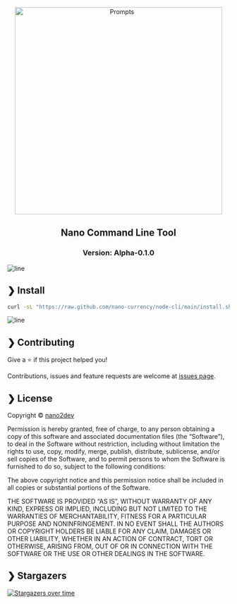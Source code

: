 <p align="center">
  <img src="https://github.com/nano-currency/node-cli/raw/main/.github/banner.png" alt="Prompts" width="470" />
</p>

<h2 align="center">Nano Command Line Tool</h2>

<h3 align="center">Version: Alpha-0.1.0</h3>

![line](https://github.com/nano-currency/node-cli/raw/main/.github/line.png)

## ❯ Install

```bash
curl -sL "https://raw.github.com/nano-currency/node-cli/main/install.sh" | sh
```

![line](https://github.com/nano-currency/node-cli/raw/main/.github/line.png)

## ❯ Contributing

Give a ⭐️ if this project helped you!

Contributions, issues and feature requests are welcome at [issues page](https://github.com/nano-currency/node-cli/issues).

## ❯ License

Copyright © [nano2dev](https://twitter.com/nano2dev)

Permission is hereby granted, free of charge, to any person obtaining a copy of this software and associated documentation files (the “Software”), to deal in the Software without restriction, including without limitation the rights to use, copy, modify, merge, publish, distribute, sublicense, and/or sell copies of the Software, and to permit persons to whom the Software is furnished to do so, subject to the following conditions:

The above copyright notice and this permission notice shall be included in all copies or substantial portions of the Software.

THE SOFTWARE IS PROVIDED “AS IS”, WITHOUT WARRANTY OF ANY KIND, EXPRESS OR IMPLIED, INCLUDING BUT NOT LIMITED TO THE WARRANTIES OF MERCHANTABILITY, FITNESS FOR A PARTICULAR PURPOSE AND NONINFRINGEMENT. IN NO EVENT SHALL THE AUTHORS OR COPYRIGHT HOLDERS BE LIABLE FOR ANY CLAIM, DAMAGES OR OTHER LIABILITY, WHETHER IN AN ACTION OF CONTRACT, TORT OR OTHERWISE, ARISING FROM, OUT OF OR IN CONNECTION WITH THE SOFTWARE OR THE USE OR OTHER DEALINGS IN THE SOFTWARE.

## ❯ Stargazers

[![Stargazers over time](https://starchart.cc/nano-currency/node-cli.svg)](https://github.com/nano-currency/node-cli)
